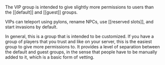 The VIP group is intended to give slightly more permissions to users than the [[default]] and [[guest]] groups.

VIPs can teleport using pylons, rename NPCs, use [[reserved slots]], and start invasions by default.

In general, this is a group that is intended to be customized. If you have a group of players that you trust and like on your server, this is the easiest group to give more permissions to. It provides a level of separation between the default and guest groups, in the sense that people have to be manually added to it, which is a basic form of vetting.